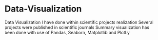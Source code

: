 # Data-Visualization
Data Visualization I have done within scientific projects realization
Several projects were published in scientific journals
Summary visualization has been done with use of Pandas, Seaborn, Matplotlib and PlotLy
